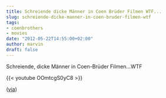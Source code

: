 ```yaml
---
title: Schreiende dicke Männer in Coen Brüder Filmen WTF...
slug: schreiende-dicke-manner-in-coen-bruder-filmen-wtf
tags:
- coenbrothers
- movies
date: "2012-05-22T14:55:00+02:00"
author: marvin
draft: false
---
```

Schreiende, dicke Männer in Coen-Brüder Filmen...WTF

{{< youtube OOmtcgS0yC8   >}}

([via](http://twentytwowords.com/2012/05/19/a-compilation-of-large-men-yelling-in-coen-brothers-movies/))